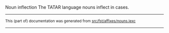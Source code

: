 Noun inflection
The TATAR language nouns inflect in cases.

* * *

<small>This (part of) documentation was generated from [src/fst/affixes/nouns.lexc](https://github.com/giellalt/lang-tat/blob/main/src/fst/affixes/nouns.lexc)</small>

---

